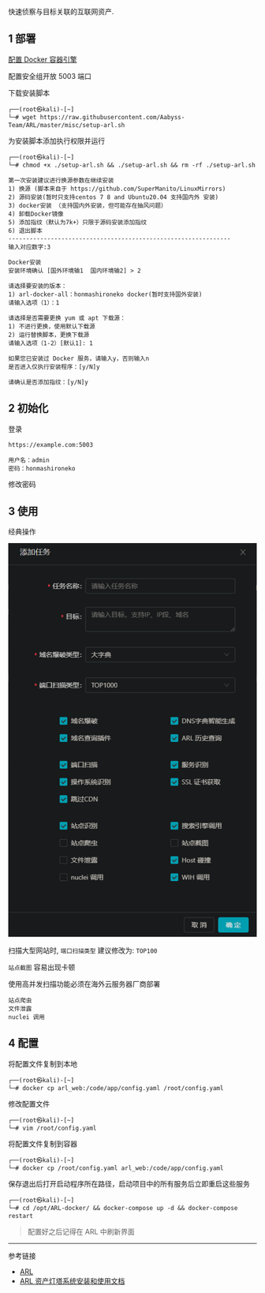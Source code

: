 快速侦察与目标关联的互联网资产.

## 1 部署

[配置 Docker 容器引擎](https://keithpeck177271.gitbook.io/notes/misc/shi-yan-huan-jing/rong-qi/yin-qing/docker)

配置安全组开放 5003 端口

下载安装脚本

```shell
┌──(root㉿kali)-[~]
└─# wget https://raw.githubusercontent.com/Aabyss-Team/ARL/master/misc/setup-arl.sh
```

为安装脚本添加执行权限并运行

```shell
┌──(root㉿kali)-[~]
└─# chmod +x ./setup-arl.sh && ./setup-arl.sh && rm -rf ./setup-arl.sh
```

```
第一次安装建议进行换源参数在继续安装
1) 换源 (脚本来自于 https://github.com/SuperManito/LinuxMirrors)
2) 源码安装(暂时只支持centos 7 8 and Ubuntu20.04 支持国内外 安装)
3) docker安装 （支持国内外安装，但可能存在抽风问题）
4) 卸载Docker镜像
5) 添加指纹（默认为7k+）只限于源码安装添加指纹
6) 退出脚本
---------------------------------------------------------------
输入对应数字:3
```

```
Docker安装
安装环境确认 [国外环境输1  国内环境输2] > 2
```

```
请选择要安装的版本：
1) arl-docker-all：honmashironeko docker(暂时支持国外安装)
请输入选项（1）：1
```

```
请选择是否需要更换 yum 或 apt 下载源：
1) 不进行更换，使用默认下载源
2) 运行替换脚本，更换下载源
请输入选项（1-2）[默认1]: 1
```

```
如果您已安装过 Docker 服务，请输入y，否则输入n
是否进入仅执行安装程序：[y/N]y
```

```
请确认是否添加指纹：[y/N]y
```

## 2 初始化

登录

```
https://example.com:5003
```

```
用户名：admin
密码：honmashironeko
```

修改密码

## 3 使用

经典操作

![经典操作](./../../../../images/ARL/%E7%BB%8F%E5%85%B8%E6%93%8D%E4%BD%9C.png)

扫描大型网站时, `端口扫描类型` 建议修改为: `TOP100` 

 `站点截图` 容易出现卡顿

使用高并发扫描功能必须在海外云服务器厂商部署

```
站点爬虫
文件泄露
nuclei 调用
```

## 4 配置

将配置文件复制到本地

```shell
┌──(root㉿kali)-[~]
└─# docker cp arl_web:/code/app/config.yaml /root/config.yaml
```

修改配置文件

```shell
┌──(root㉿kali)-[~]
└─# vim /root/config.yaml
```

将配置文件复制到容器

```shell
┌──(root㉿kali)-[~]
└─# docker cp /root/config.yaml arl_web:/code/app/config.yaml
```

保存退出后打开启动程序所在路径，启动项目中的所有服务后立即重启这些服务

```shell
┌──(root㉿kali)-[~]
└─# cd /opt/ARL-docker/ && docker-compose up -d && docker-compose restart
```

> 配置好之后记得在 ARL 中刷新界面

---

参考链接

- [ARL](https://github.com/Aabyss-Team/ARL)
- [ARL 资产灯塔系统安装和使用文档](https://tophanttechnology.github.io/ARL-doc/)

